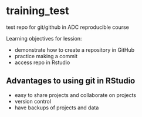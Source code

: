 # training_test
test repo for git/github in ADC reproducible course


Learning objectives for lession:
- demonstrate how to create a repository in GitHub
- practice making a commit
- access repo in Rstudio

## Advantages to using git in RStudio

- easy to share projects and collaborate on projects
- version control
- have backups of projects and data